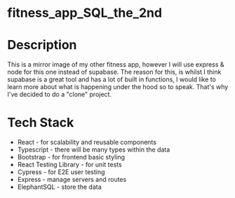 # fitness_app_SQL_the_2nd

# Description
This is a mirror image of my other fitness app, however I will use express & node for this one instead of supabase. The reason for this, is whilst I think supabase is a great tool and has a lot of built in functions, I would like to learn more about what is happening under the hood so to speak. That's why I've decided to do a "clone" project.

# Tech Stack
- React - for scalability and reusable components
- Typescript - there will be many types within the data
- Bootstrap - for frontend basic styling
- React Testing Library - for unit tests
- Cypress - for E2E user testing
- Express - manage servers and routes
- ElephantSQL - store the data
